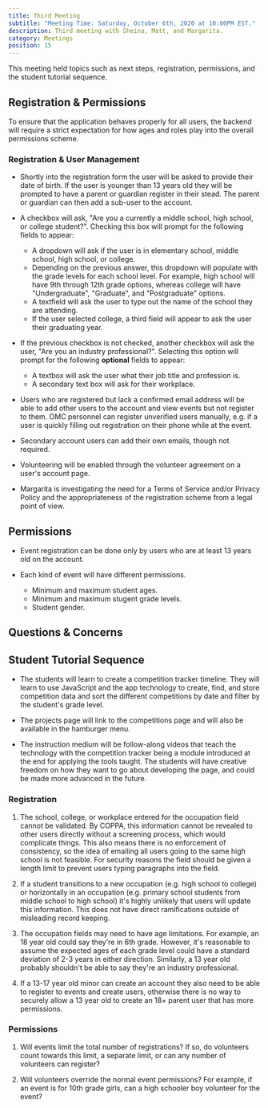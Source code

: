 ```yaml
---
title: Third Meeting
subtitle: "Meeting Time: Saturday, October 6th, 2020 at 10:00PM EST."
description: Third meeting with Sheina, Matt, and Margarita.
category: Meetings
position: 15
---
```


This meeting held topics such as next steps, registration, permissions, and the student tutorial sequence.

## Registration & Permissions

To ensure that the application behaves properly for all users, the backend will require a strict expectation for how ages and roles play into the overall permissions scheme.

### Registration & User Management

- Shortly into the registration form the user will be asked to provide their date of birth. If the user is younger than 13 years old they will be prompted to have a parent or guardian register in their stead. The parent or guardian can then add a sub-user to the account.

- A checkbox will ask, "Are you a currently a middle school, high school, or college student?". Checking this box will prompt for the following fields to appear:

  - A dropdown will ask if the user is in elementary school, middle school, high school, or college.
  - Depending on the previous answer, this dropdown will populate with the grade levels for each school level. For example, high school will have 9th through 12th grade options, whereas college will have "Undergraduate", "Graduate", and "Postgraduate" options.
  - A textfield will ask the user to type out the name of the school they are attending.
  - If the user selected college, a third field will appear to ask the user their graduating year.

- If the previous checkbox is not checked, another checkbox will ask the user, "Are you an industry professional?". Selecting this option will prompt for the following **optional** fields to appear:

  - A textbox will ask the user what their job title and profession is.
  - A secondary text box will ask for their workplace.

- Users who are registered but lack a confirmed email address will be able to add other users to the account and view events but not register to them. OMC personnel can register unverified users manually, e.g. if a user is quickly filling out registration on their phone while at the event.

- Secondary account users can add their own emails, though not required.

- Volunteering will be enabled through the volunteer agreement on a user's account page.

- Margarita is investigating the need for a Terms of Service and/or Privacy Policy and the appropriateness of the registration scheme from a legal point of view.

## Permissions

- Event registration can be done only by users who are at least 13 years old on the account.

- Each kind of event will have different permissions.
  - Minimum and maximum student ages.
  - Minimum and maximum stugent grade levels.
  - Student gender.

## Questions & Concerns

## Student Tutorial Sequence

- The students will learn to create a competition tracker timeline. They will learn to use JavaScript and the app technology to create, find, and store competition data and sort the different competitions by date and filter by the student's grade level.

- The projects page will link to the competitions page and will also be available in the hamburger menu.

- The instruction medium will be follow-along videos that teach the technology with the competition tracker being a module introduced at the end for applying the tools taught. The students will have creative freedom on how they want to go about developing the page, and could be made more advanced in the future.

### Registration

1. The school, college, or workplace entered for the occupation field cannot be validated. By COPPA, this information cannot be revealed to other users directly without a screening process, which would complicate things. This also means there is no enforcement of consistency, so the idea of emailing all users going to the same high school is not feasible. For security reasons the field should be given a length limit to prevent users typing paragraphs into the field.

2. If a student transitions to a new occupation (e.g. high school to college) or horizontally in an occupation (e.g. primary school students from middle school to high school) it's highly unlikely that users will update this information. This does not have direct ramifications outside of misleading record keeping.

3. The occupation fields may need to have age limitations. For example, an 18 year old could say they're in 6th grade. However, it's reasonable to assume the expected ages of each grade level could have a standard deviation of 2-3 years in either direction. Similarly, a 13 year old probably shouldn't be able to say they're an industry professional.

4. If a 13-17 year old minor can create an account they also need to be able to register to events and create users, otherwise there is no way to securely allow a 13 year old to create an 18+ parent user that has more permissions.

### Permissions

1. Will events limit the total number of registrations? If so, do volunteers count towards this limit, a separate limit, or can any number of volunteers can register?

2. Will volunteers override the normal event permissions? For example, if an event is for 10th grade girls, can a high schooler boy volunteer for the event?
